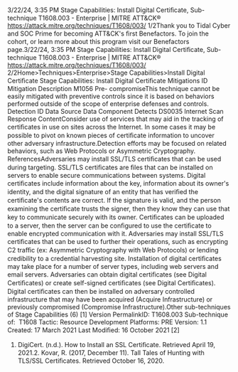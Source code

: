 3/22/24, 3:35 PM Stage Capabilities: Install Digital Certiﬁcate, Sub-technique T1608.003 - Enterprise | MITRE ATT&CK®
https://attack.mitre.org/techniques/T1608/003/ 1/2Thank you to Tidal Cyber and SOC Prime for becoming ATT&CK's ﬁrst Benefactors. To join the cohort, or learn more about this program visit our
Benefactors page.3/22/24, 3:35 PM Stage Capabilities: Install Digital Certiﬁcate, Sub-technique T1608.003 - Enterprise | MITRE ATT&CK®
https://attack.mitre.org/techniques/T1608/003/ 2/2Home>Techniques>Enterprise>Stage Capabilities>Install Digital Certiﬁcate
Stage Capabilities: Install Digital Certiﬁcate
Mitigations
ID Mitigation Description
M1056 Pre-
compromiseThis technique cannot be easily mitigated with preventive controls since it is based on behaviors performed
outside of the scope of enterprise defenses and controls.
Detection
ID Data Source Data Component Detects
DS0035 Internet Scan Response
ContentConsider use of services that may aid in the tracking of certiﬁcates in use on sites across
the Internet. In some cases it may be possible to pivot on known pieces of certiﬁcate
information to uncover other adversary infrastructure.Detection efforts may be focused
on related behaviors, such as Web Protocols or Asymmetric Cryptography.
ReferencesAdversaries may install SSL/TLS certiﬁcates that can be used during targeting. SSL/TLS certiﬁcates are ﬁles that can be installed on servers
to enable secure communications between systems. Digital certiﬁcates include information about the key, information about its owner's
identity, and the digital signature of an entity that has veriﬁed the certiﬁcate's contents are correct. If the signature is valid, and the person
examining the certiﬁcate trusts the signer, then they know they can use that key to communicate securely with its owner. Certiﬁcates can be
uploaded to a server, then the server can be conﬁgured to use the certiﬁcate to enable encrypted communication with it.
Adversaries may install SSL/TLS certiﬁcates that can be used to further their operations, such as encrypting C2 traﬃc (ex: Asymmetric
Cryptography with Web Protocols) or lending credibility to a credential harvesting site. Installation of digital certiﬁcates may take place for a
number of server types, including web servers and email servers.
Adversaries can obtain digital certiﬁcates (see Digital Certiﬁcates) or create self-signed certiﬁcates (see Digital Certiﬁcates). Digital
certiﬁcates can then be installed on adversary controlled infrastructure that may have been acquired (Acquire Infrastructure) or previously
compromised (Compromise Infrastructure).Other sub-techniques of Stage Capabilities (6)
[1]
Version PermalinkID: T1608.003
Sub-technique of:  T1608
 
Tactic: Resource Development
 
Platforms: PRE
Version: 1.1
Created: 17 March 2021
Last Modiﬁed: 16 October 2021
[2]
1. DigiCert. (n.d.). How to Install an SSL Certiﬁcate. Retrieved
April 19, 2021.2. Kovar, R. (2017, December 11). Tall Tales of Hunting with
TLS/SSL Certiﬁcates. Retrieved October 16, 2020.